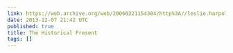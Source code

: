 ```yaml
---
link: https://web.archive.org/web/20060321154304/http%3A//leslie.harpold.com/presents/000081the_thread_that_runs_so_true.html
date: 2013-12-07 21:42 UTC
published: true
title: The Historical Present
tags: []
---
```



